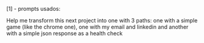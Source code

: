 [1] - prompts usados:

Help me transform this next project into one with 3 paths: one with a simple game (like the chrome one), one with my email and linkedin and another with a simple json response as a health check

